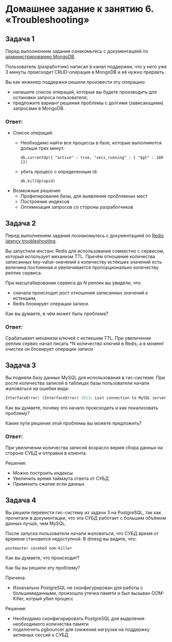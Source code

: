 # Домашнее задание к занятию 6. «Troubleshooting»

## Задача 1

Перед выполнением задания ознакомьтесь с документацией по [администрированию MongoDB](https://docs.mongodb.com/manual/administration/).

Пользователь (разработчик) написал в канал поддержки, что у него уже 3 минуты происходит CRUD-операция в MongoDB и её 
нужно прервать. 

Вы как инженер поддержки решили произвести эту операцию:

- напишите список операций, которые вы будете производить для остановки запроса пользователя;
- предложите вариант решения проблемы с долгими (зависающими) запросами в MongoDB.

### Ответ:

- Список операций:
  - Необходимо найти все процессы в базе, которые выполняются дольше трех минут:

        db.currentOp({ "active" : true, "secs_running" : { "$gt" : 180 }})

  - убить процесс с определенным id:

        db.killOp(opid)

- Возможные решения:
  - Профилирование базы, для выявления проблемных мест
  - Построение индексов
  - Оптимизация запросов со стороны разработчиков

## Задача 2

Перед выполнением задания познакомьтесь с документацией по [Redis latency troobleshooting](https://redis.io/topics/latency).

Вы запустили инстанс Redis для использования совместно с сервисом, который использует механизм TTL. 
Причём отношение количества записанных key-value-значений к количеству истёкших значений есть величина постоянная и
увеличивается пропорционально количеству реплик сервиса. 

При масштабировании сервиса до N реплик вы увидели, что:

- сначала происходит рост отношения записанных значений к истекшим,
- Redis блокирует операции записи.

Как вы думаете, в чём может быть проблема?

### Ответ:

Срабатывает механизм ключей с истекшим TTL.
При увеличении реплик сервис начал писать *N количество ключей в Redis, а в момент очистки он блокирует операции записи

## Задача 3

Вы подняли базу данных MySQL для использования в гис-системе. При росте количества записей в таблицах базы
пользователи начали жаловаться на ошибки вида:
```python
InterfaceError: (InterfaceError) 2013: Lost connection to MySQL server during query u'SELECT..... '
```

Как вы думаете, почему это начало происходить и как локализовать проблему?

Какие пути решения этой проблемы вы можете предложить?


### Ответ:
При увеличении количества записей возрасло вермя сбора данных на стороне СУБД и отправки в клиента.

Решения:
- Можно построить индексы
- Увеличить время таймаута ответа от СУБД
- Применить сжатие если данных

## Задача 4


Вы решили перевести гис-систему из задачи 3 на PostgreSQL, так как прочитали в документации, что эта СУБД работает с 
большим объёмом данных лучше, чем MySQL.

После запуска пользователи начали жаловаться, что СУБД время от времени становится недоступной. В dmesg вы видите, что:

`postmaster invoked oom-killer`

Как вы думаете, что происходит?

Как бы вы решили эту проблему?

Причина:
- Изначально PostgreSQL не сконфигурирован для работы с большимиданными, произошла утечка памяти и был вызыван OOM-Killer, котрый убил процесс 

Решение:
- Необходимо сконфигирировать PostgreSQL для выделения необходимого количества памяти
- подключить pgbouncer для снижения нагрузки на поддержку активных сессий к СУБД

